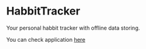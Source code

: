 # HabbitTracker
Your personal habbit tracker with offline data storing.

You can check application [here](https://bvdcode.github.io/HabbitTracker/)
